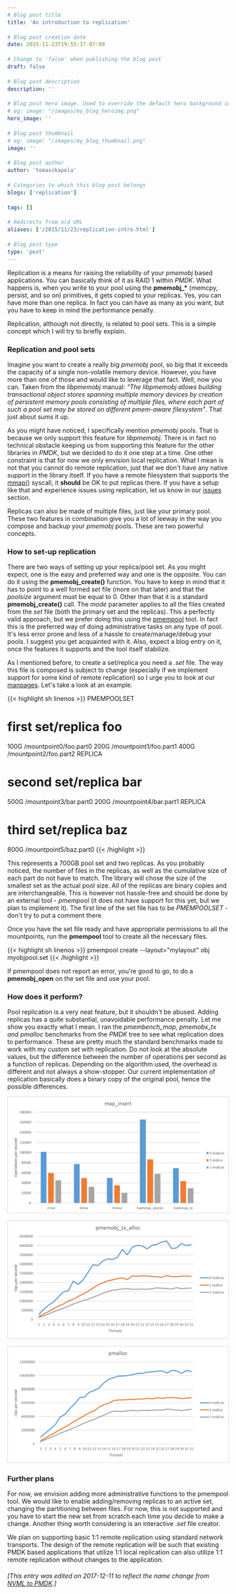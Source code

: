 ```yaml
---
# Blog post title
title: 'An introduction to replication'

# Blog post creation date
date: 2015-11-23T19:55:17-07:00

# Change to 'false' when publishing the blog post
draft: false

# Blog post description
description: ''

# Blog post hero image. Used to override the default hero background image.
# eg: image: "/images/my_blog_heroimg.png"
hero_image: ''

# Blog post thumbnail
# eg: image: "/images/my_blog_thumbnail.png"
image: ''

# Blog post author
author: 'tomaszkapela'

# Categories to which this blog post belongs
blogs: ['replication']

tags: []

# Redirects from old URL
aliases: ['/2015/11/23/replication-intro.html']

# Blog post type
type: 'post'
---
```


Replication is a means for raising the reliability of your _pmemobj_ based applications. You can basically think of it as RAID 1 within _PMDK_. What happens is, when you write to your pool using the **pmemobj\_\*** (memcpy, persist, and so on) primitives, it gets copied to your replicas. Yes, you can have more than one replica. In fact you can have as many as you want, but you have to keep in mind the performance penalty.

Replication, although not directly, is related to pool sets. This is a simple concept which I will try to briefly explain.

### Replication and pool sets

Imagine you want to create a really big _pmemobj_ pool, so big that it exceeds the capacity of a single non-volatile memory device. However, you have more than one of those and would like to leverage that fact. Well, now you can. Taken from the _libpmemobj_ manual: _"The libpmemobj allows building transactional object stores spanning multiple memory devices by creation of persistent memory pools consisting of multiple files, where each part of such a pool set may be stored on different pmem-aware filesystem"_. That just about sums it up.

As you might have noticed, I specifically mention _pmemobj_ pools. That is because we only support this feature for _libpmemobj_. There is in fact no technical obstacle keeping us from supporting this feature for the other libraries in _PMDK_, but we decided to do it one step at a time. One other constraint is that for now we only envision local replication. What I mean is not that you cannot do remote replication, just that we don't have any native support in the library itself. If you have a remote filesystem that supports the [mmap()][b4af9cfb] syscall, it **should** be OK to put replicas there. If you have a setup like that and experience issues using replication, let us know in our [issues][6534d9c4] section.

Replicas can also be made of multiple files, just like your primary pool. These two features in combination give you a lot of leeway in the way you compose and backup your _pmemobj_ pools. These are two powerful concepts.

### How to set-up replication

There are two ways of setting up your replica/pool set. As you might expect, one is the easy and preferred way and one is the opposite. You can do it using the **pmemobj_create()** function. You have to keep in mind that it has to point to a well formed _set_ file (more on that later) and that the _poolsize_ argument must be equal to 0. Other than that it is a standard **pmemobj_create()** call. The _mode_ parameter applies to all the files created from the _set_ file (both the primary set and the replicas). This a perfectly valid approach, but we prefer doing this using the [pmempool][6d977c8e] tool. In fact this is the preferred way of doing administrative tasks on any type of pool. It's less error prone and less of a hassle to create/manage/debug your pools. I suggest you get acquainted with it. Also, expect a blog entry on it, once the features it supports and the tool itself stabilize.

As I mentioned before, to create a set/replica you need a _.set_ file. The way this file is composed is subject to change (especially if we implement support for some kind of remote replication) so I urge you to look at our [manpages][1d90594e]. Let's take a look at an example.

{{< highlight sh linenos >}}
PMEMPOOLSET

# first set/replica foo

100G /mountpoint0/foo.part0
200G /mountpoint1/foo.part1
400G /mountpoint2/foo.part2
REPLICA

# second set/replica bar

500G /mountpoint3/bar.part0
200G /mountpoint4/bar.part1
REPLICA

# third set/replica baz

800G /mountpoint5/baz.part0
{{< /highlight >}}

This represents a 700GB pool set and two replicas. As you probably noticed, the number of files in the replicas, as well as the cumulative size of each part do not have to match. The library will chose the size of the smallest set as the actual pool size. All of the replicas are binary copies and are interchangeable. This is however not hassle-free and should be done by an external tool - _pmempool_ (it does not have support for this yet, but we plan to implement it). The first line of the set file has to be _PMEMPOOLSET_ - don't try to put a comment there.

Once you have the set file ready and have appropriate permissions to all the mountpoints, run the **pmempool** tool to create all the necessary files.

{{< highlight sh linenos >}}
pmempool create --layout="mylayout" obj myobjpool.set
{{< /highlight >}}

If pmempool does not report an error, you're good to go, to do a **pmemobj_open** on the set file and use your pool.

### How does it perform?

Pool replication is a very neat feature, but it shouldn't be abused. Adding replicas has a quite substantial, unavoidable performance penalty. Let me show you exactly what I mean. I ran the _pmembench_map, pmemobx_tx and pmalloc_ benchmarks from the _PMDK_ tree to see what replication does to performance. These are pretty much the standard benchmarks made to work with my custom set with replication. Do not look at the absolute values, but the difference between the number of operations per second as a function of replicas. Depending on the algorithm used, the overhead is different and not always a show-stopper. Our current implementation of replication basically does a binary copy of the original pool, hence the possible differences.

![map_insert](/images/posts/map_insert_repl.png)

![pmemobj_tx_alloc](/images/posts/pmemobj_tx_alloc_repl.png)

![pmalloc](/images/posts/pmalloc_repl.png)

### Further plans

For now, we envision adding more administrative functions to the pmempool tool. We would like to enable adding/removing replicas to an active set, changing the partitioning between files. For now, this is not supported and you have to start the new set from scratch each time you decide to make a change. Another thing worth considering is an interactive _.set_ file creator.

We plan on supporting basic 1:1 remote replication using standard network transports. The design of the remote replication will be such that existing PMDK based applications that utilize 1:1 local replication can also utilize 1:1 remote replication without changes to the application.

[6534d9c4]: https://github.com/pmem/issues/issues 'pmem-issues'
[b4af9cfb]: https://linux.die.net/man/2/mmap 'mmap'
[6d977c8e]: /pmdk/pmempool/ 'pmempool'
[1d90594e]: /pmdk/libpmemobj/libpmemobj.3.html 'pmemobj-manpages'

###### [This entry was edited on 2017-12-11 to reflect the name change from [NVML to PMDK](/blog/2017/12/announcing-the-persistent-memory-development-kit).]
